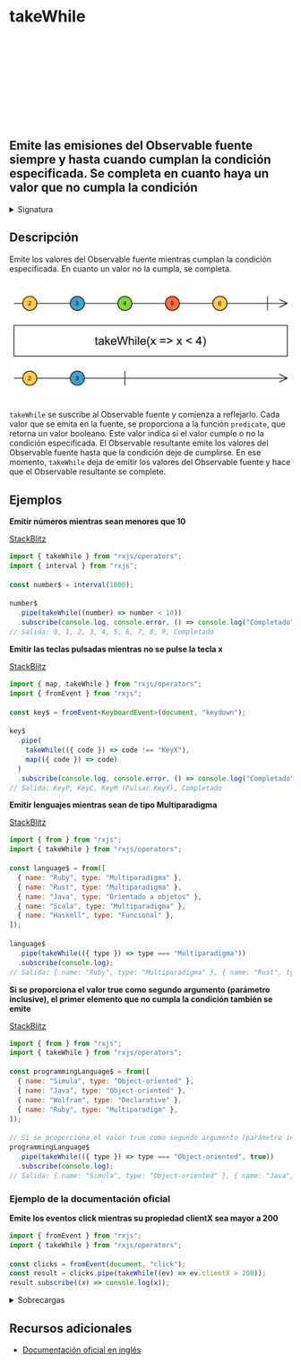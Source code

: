 <div class="page-heading">

# takeWhile

<a target="_blank" href="https://github.com/ReactiveX/rxjs/blob/master/src/internal/operators/takeWhile.ts">
<svg>
  <use xlink:href="/assets/icons/github.svg#github"></use>
</svg>
</a>
</div>

<h2 class="subtitle"> Emite las emisiones del Observable fuente siempre y hasta cuando cumplan la condición especificada. Se completa en cuanto haya un valor que no cumpla la condición
</h2>

<details>
<summary>Signatura</summary>

### Firma

`takeWhile<T>(predicate: (value: T, index: number) => boolean, inclusive: boolean = false): MonoTypeOperatorFunction<T>`

### Parámetros

<table>
<tr><td>predicate</td><td>Una función que evalúa cada valor emitido por el Observable fuente y retorna un booleano. Recibe un índice (de base cero) como segundo argumento.</td></tr>
<tr><td>inclusive</td><td>Opcional. El valor por defecto es <code>false</code>.
Cuando valga <code>true</code>, el primer valor que incumpla la condición también se emitirá.</td></tr>
</table>

### Retorna

`MonoTypeOperatorFunction<T>`: Un Observable que emite los valores del Observable fuente siempre y cuando cada valor cumpla la condición especificada.

</details>

## Descripción

Emite los valores del Observable fuente mientras cumplan la condición especificada. En cuanto un valor no la cumpla, se completa.

<img src="assets/images/marble-diagrams/filtering/takeWhile.png" alt="Diagrama de canicas del operador takeWhile">

`takeWhile` se suscribe al Observable fuente y comienza a reflejarlo. Cada valor que se emita en la fuente, se proporciona a la función `predicate`, que retorna un valor booleano. Este valor indica si el valor cumple o no la condición especificada. El Observable resultante emite los valores del Observable fuente hasta que la condición deje de cumplirse. En ese momento, `takeWhile` deja de emitir los valores del Observable fuente y hace que el Observable resultante se complete.

## Ejemplos

**Emitir números mientras sean menores que 10**

<a target="_blank" href="https://stackblitz.com/edit/rxjs-takewhile-1?file=index.ts">StackBlitz</a>

```javascript
import { takeWhile } from "rxjs/operators";
import { interval } from "rxjs";

const number$ = interval(1000);

number$
  .pipe(takeWhile((number) => number < 10))
  .subscribe(console.log, console.error, () => console.log("Completado"));
// Salida: 0, 1, 2, 3, 4, 5, 6, 7, 8, 9, Completado
```

**Emitir las teclas pulsadas mientras no se pulse la tecla x**

<a target="_blank" href="https://stackblitz.com/edit/rxjs-takewhile-2?file=index.ts">StackBlitz</a>

```typescript
import { map, takeWhile } from "rxjs/operators";
import { fromEvent } from "rxjs";

const key$ = fromEvent<KeyboardEvent>(document, "keydown");

key$
  .pipe(
    takeWhile(({ code }) => code !== "KeyX"),
    map(({ code }) => code)
  )
  .subscribe(console.log, console.error, () => console.log("Completado"));
// Salida: KeyP, KeyC, KeyM (Pulsar KeyX), Completado
```

**Emitir lenguajes mientras sean de tipo Multiparadigma**

<a target="_blank" href="https://stackblitz.com/edit/rxjs-takewhile-3?file=index.ts">StackBlitz</a>

```javascript
import { from } from "rxjs";
import { takeWhile } from "rxjs/operators";

const language$ = from([
  { name: "Ruby", type: "Multiparadigma" },
  { name: "Rust", type: "Multiparadigma" },
  { name: "Java", type: "Orientado a objetos" },
  { name: "Scala", type: "Multiparadigma" },
  { name: "Haskell", type: "Funcional" },
]);

language$
  .pipe(takeWhile(({ type }) => type === "Multiparadigma"))
  .subscribe(console.log);
// Salida: { name: "Ruby", type: "Multiparadigma" }, { name: "Rust", type: "Multiparadigma" }
```

**Si se proporciona el valor true como segundo argumento (parámetro inclusive), el primer elemento que no cumpla la condición también se emite**

<a target="_blank" href="https://stackblitz.com/edit/rxjs-takewhile-4?file=index.ts">StackBlitz</a>

```javascript
import { from } from "rxjs";
import { takeWhile } from "rxjs/operators";

const programmingLanguage$ = from([
  { name: "Simula", type: "Object-oriented" },
  { name: "Java", type: "Object-oriented" },
  { name: "Wolfram", type: "Declarative" },
  { name: "Ruby", type: "Multiparadigm" },
]);

// Si se proporciona el valor true como segundo argumento (parámetro inclusive), el primer elemento que no cumpla la condición también se emite
programmingLanguage$
  .pipe(takeWhile(({ type }) => type === "Object-oriented", true))
  .subscribe(console.log);
// Salida: { name: "Simula", type: "Object-oriented" }, { name: "Java", type: "Object-oriented" }, { name: "Wolfram", type: "Declarative" }
```

### Ejemplo de la documentación oficial

**Emite los eventos click mientras su propiedad clientX sea mayor a 200**

```javascript
import { fromEvent } from "rxjs";
import { takeWhile } from "rxjs/operators";

const clicks = fromEvent(document, "click");
const result = clicks.pipe(takeWhile((ev) => ev.clientX > 200));
result.subscribe((x) => console.log(x));
```

<details>
<summary>Sobrecargas</summary>
<div class="overload-container">

<div class="overload-section">

### Firma

`takeWhile(predicate: (value: T, index: number) => value is S): OperatorFunction<T, S>`

### Parámetros

<table>
<tr><td>predicate</td><td>Tipo: <code>(value: T, index: number) => value is S</code>.</td></tr>
</table>

### Retorna

`OperatorFunction<T, S>`

</div>

<div class="overload-section">

### Firma

`takeWhile(predicate: (value: T, index: number) => value is S, inclusive: false): OperatorFunction<T, S>`

### Parámetros

<table>
<tr><td>predicate</td><td>Tipo: <code>(value: T, index: number) => value is S</code>.</td></tr>
<tr><td>inclusive</td><td>Tipo: <code>false</code>.</td></tr>
</table>

### Retorna

`OperatorFunction<T, S>`

</div>

<div class="overload-section">

### Firma

`takeWhile(predicate: (value: T, index: number) => boolean, inclusive?: boolean): MonoTypeOperatorFunction<T>`

### Parámetros

<table>
<tr><td>predicate</td><td>Tipo: <code>(value: T, index: number) => boolean</code>.</td></tr>
<tr><td>inclusive</td><td>Opcional. El valor por defecto es <code>undefined</code>.
Tipo: <code>boolean</code>.</td></tr>
</table>

### Retorna

`MonoTypeOperatorFunction<T>`

</div>

</div>
</details>

## Recursos adicionales

- <a target="_blank" href="https://rxjs.dev/api/operators/takeWhile">Documentación oficial en inglés</a>

